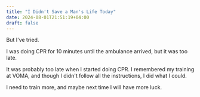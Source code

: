 ```yaml
---
title: "I Didn't Save a Man's Life Today"
date: 2024-08-01T21:51:19+04:00
draft: false
---
```

But I've tried. 

I was doing CPR for 10 minutes until the ambulance arrived, but it was too late. 

It was probably too late when I started doing CPR. I remembered my training at VOMA, and though I didn't follow all the instructions, I did what I could.

I need to train more, and maybe next time I will have more luck.
